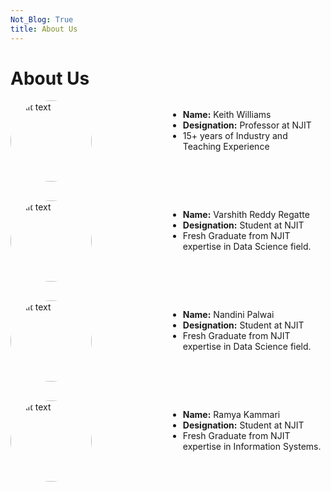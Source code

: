 ```yaml
---
Not_Blog: True
title: About Us
---
```


# About Us



<div style="display:flex;">
  <div style="flex:1;">
    <img src="/NJIT-WIS/project-2-team-rockedu/public/images/ldapimage.png" alt="Alt text" style="border-radius:60%; width:130px; height:130px; object-fit:cover;margin-bottom:30px;"/>
  </div>

  <div style="flex:1;">
    <ul>
      <li><b>Name:</b> Keith Williams</li>
      <li><b>Designation:</b> Professor at NJIT</li>
      <li>15+ years of Industry and Teaching Experience</li>
    </ul>
  </div>
</div>

<div style="display:flex;">
  <div style="flex:1;">
    <img src="/NJIT-WIS/project-2-team-rockedu/public/images/varshith.jpeg" alt="Alt text" style="border-radius:60%; width:130px; height:130px; object-fit:cover;margin-bottom:30px;"/>
  </div>
  <div style="flex:1;">
    <ul>
      <li><b>Name:</b> Varshith Reddy Regatte</li>
      <li><b>Designation:</b> Student at NJIT</li>
      <li>Fresh Graduate from NJIT expertise in Data Science field.</li>
    </ul>
  </div>
</div>


<div style="display:flex;">
  <div style="flex:1;">
    <img src="/NJIT-WIS/project-2-team-rockedu/public/images/nandini.jpeg" alt="Alt text" style="border-radius:60%; width:130px; height:130px; object-fit:cover;margin-bottom:30px;"/>
  </div>
  <div style="flex:1;">
    <ul>
      <li><b>Name:</b> Nandini Palwai</li>
      <li><b>Designation:</b> Student at NJIT</li>
      <li>Fresh Graduate from NJIT expertise in Data Science field.</li>
    </ul>
  </div>
</div>


<div style="display:flex;">
  <div style="flex:1;">
    <img src="/NJIT-WIS/project-2-team-rockedu/public/images/ramya.jpeg" alt="Alt text" style="border-radius:60%; width:130px; height:130px; object-fit:cover;margin-bottom:30px;"/>
  </div>
  <div style="flex:1;">
    <ul>
      <li><b>Name:</b> Ramya Kammari</li>
      <li><b>Designation:</b> Student at NJIT</li>
      <li>Fresh Graduate from NJIT expertise in Information Systems.</li>
    </ul>
  </div>
</div>
